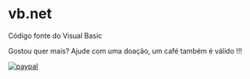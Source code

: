 # vb.net
 Código fonte do Visual Basic
 
Gostou quer mais? Ajude com uma doação, um café também é válido !!!

[![paypal](https://www.paypalobjects.com/en_US/i/btn/btn_donateCC_LG.gif)](https://www.paypal.com/cgi-bin/webscr?cmd=_donations&business=CTEMK4NDJTV5L&currency_code=BRL&source=url)